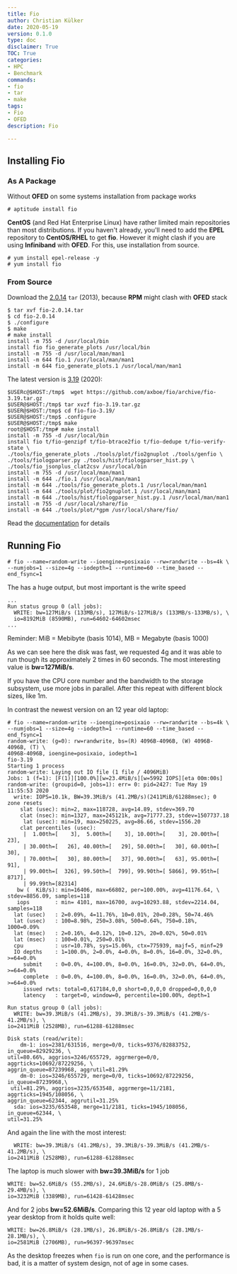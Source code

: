 ```yaml
---
title: Fio
author: Christian Külker
date: 2020-05-19
version: 0.1.0
type: doc
disclaimer: True
TOC: True
categories:
- HPC
- Benchmark
commands:
- fio
- tar
- make
tags:
- Fio
- OFED
description: Fio

---
```


## Installing Fio

### As A Package

Without **OFED** on some systems installation from package works

```shell
# aptitude install fio
```

**CentOS** (and Red Hat Enterprise Linux) have rather limited main repositories
than most distributions. If you haven't already, you'll need to add the
**EPEL** repository to **CentOS/RHEL** to get **fio**. However it might clash
if you are using **Infiniband** with **OFED**. For this, use installation from
source.

```shell
# yum install epel-release -y
# yum install fio
```

### From Source

Download the [2.0.14] `tar` (2013), because **RPM** might clash with **OFED**
stack

```shell
$ tar xvf fio-2.0.14.tar
$ cd fio-2.0.14
$ ./configure
$ make
# make install
install -m 755 -d /usr/local/bin
install fio fio_generate_plots /usr/local/bin
install -m 755 -d /usr/local/man/man1
install -m 644 fio.1 /usr/local/man/man1
install -m 644 fio_generate_plots.1 /usr/local/man/man1
```

The latest version is [3.19] (2020):

```shell
$USERc@$HOST:/tmp$  wget https://github.com/axboe/fio/archive/fio-3.19.tar.gz
$USER@$HOST:/tmp$ tar xvzf fio-3.19.tar.gz
$USER@$HOST:/tmp$ cd fio-fio-3.19/
$USER@$HOST:/tmp$ .configure
$USER@$HOST:/tmp$ make
root@$HOST:/tmp# make install
install -m 755 -d /usr/local/bin
install fio t/fio-genzipf t/fio-btrace2fio t/fio-dedupe t/fio-verify-state \
./tools/fio_generate_plots ./tools/plot/fio2gnuplot ./tools/genfio \
./tools/fiologparser.py ./tools/hist/fiologparser_hist.py \
./tools/fio_jsonplus_clat2csv /usr/local/bin
install -m 755 -d /usr/local/man/man1
install -m 644 ./fio.1 /usr/local/man/man1
install -m 644 ./tools/fio_generate_plots.1 /usr/local/man/man1
install -m 644 ./tools/plot/fio2gnuplot.1 /usr/local/man/man1
install -m 644 ./tools/hist/fiologparser_hist.py.1 /usr/local/man/man1
install -m 755 -d /usr/local/share/fio
install -m 644 ./tools/plot/*gpm /usr/local/share/fio/
```

Read the [documentation] for details

## Running Fio

```shell
# fio --name=random-write --ioengine=posixaio --rw=randwrite --bs=4k \
--numjobs=1 --size=4g --iodepth=1 --runtime=60 --time_based --end_fsync=1
```

The has a huge output, but most important is the write speed

```
...
Run status group 0 (all jobs):
  WRITE: bw=127MiB/s (133MB/s), 127MiB/s-127MiB/s (133MB/s-133MB/s), \
  io=8192MiB (8590MB), run=64602-64602msec
...
```

Reminder: MiB = Mebibyte (basis 1014), MB = Megabyte (basis 1000)

As we can see here the disk was fast, we requested 4g and it was able to run
though its approximately 2 times in 60 seconds. The most interesting value
is **bw=127MiB/s**.

If you have the CPU core number and the bandwidth to the storage subsystem, use
more jobs in parallel. After this repeat with different block sizes, like 1m.

In contrast the newest version on an 12 year old laptop:

```shell
# fio --name=random-write --ioengine=posixaio --rw=randwrite --bs=4k \
--numjobs=1 --size=4g --iodepth=1 --runtime=60 --time_based --end_fsync=1
random-write: (g=0): rw=randwrite, bs=(R) 4096B-4096B, (W) 4096B-4096B, (T) \
4096B-4096B, ioengine=posixaio, iodepth=1
fio-3.19
Starting 1 process
random-write: Laying out IO file (1 file / 4096MiB)
Jobs: 1 (f=1): [F(1)][100.0%][w=23.4MiB/s][w=5992 IOPS][eta 00m:00s]
random-write: (groupid=0, jobs=1): err= 0: pid=2427: Tue May 19 11:55:53 2020
  write: IOPS=10.1k, BW=39.3MiB/s (41.2MB/s)(2411MiB/61288msec); 0 zone resets
    slat (usec): min=2, max=118728, avg=14.89, stdev=369.70
    clat (nsec): min=1327, max=245121k, avg=71777.23, stdev=1507737.18
     lat (usec): min=19, max=250225, avg=86.66, stdev=1556.20
    clat percentiles (usec):
     |  1.00th=[    3],  5.00th=[    3], 10.00th=[    3], 20.00th=[   23],
     | 30.00th=[   26], 40.00th=[   29], 50.00th=[   30], 60.00th=[   30],
     | 70.00th=[   30], 80.00th=[   37], 90.00th=[   63], 95.00th=[   91],
     | 99.00th=[  326], 99.50th=[  799], 99.90th=[ 5866], 99.95th=[ 8717],
     | 99.99th=[82314]
   bw (  KiB/s): min=16406, max=66802, per=100.00%, avg=41176.64, \
stdev=8856.09, samples=118
   iops        : min= 4101, max=16700, avg=10293.88, stdev=2214.04, samples=118
  lat (usec)   : 2=0.09%, 4=11.76%, 10=0.01%, 20=0.28%, 50=74.46%
  lat (usec)   : 100=8.98%, 250=3.08%, 500=0.64%, 750=0.18%, 1000=0.09%
  lat (msec)   : 2=0.16%, 4=0.12%, 10=0.12%, 20=0.02%, 50=0.01%
  lat (msec)   : 100=0.01%, 250=0.01%
  cpu          : usr=10.78%, sys=15.06%, ctx=775939, majf=5, minf=29
  IO depths    : 1=100.0%, 2=0.0%, 4=0.0%, 8=0.0%, 16=0.0%, 32=0.0%, >=64=0.0%
     submit    : 0=0.0%, 4=100.0%, 8=0.0%, 16=0.0%, 32=0.0%, 64=0.0%, >=64=0.0%
     complete  : 0=0.0%, 4=100.0%, 8=0.0%, 16=0.0%, 32=0.0%, 64=0.0%, >=64=0.0%
     issued rwts: total=0,617184,0,0 short=0,0,0,0 dropped=0,0,0,0
     latency   : target=0, window=0, percentile=100.00%, depth=1

Run status group 0 (all jobs):
  WRITE: bw=39.3MiB/s (41.2MB/s), 39.3MiB/s-39.3MiB/s (41.2MB/s-41.2MB/s), \
io=2411MiB (2528MB), run=61288-61288msec

Disk stats (read/write):
    dm-1: ios=2381/631516, merge=0/0, ticks=9376/82883752, in_queue=82929236, \
util=80.66%, aggrios=3246/655729, aggrmerge=0/0, aggrticks=10692/87229256, \
aggrin_queue=87239968, aggrutil=81.29%
    dm-0: ios=3246/655729, merge=0/0, ticks=10692/87229256, in_queue=87239968,\
 util=81.29%, aggrios=3235/653548, aggrmerge=11/2181, aggrticks=1945/108056, \
aggrin_queue=62344, aggrutil=31.25%
  sda: ios=3235/653548, merge=11/2181, ticks=1945/108056, in_queue=62344, \
util=31.25%
```

And again the line with the most interest:

```
  WRITE: bw=39.3MiB/s (41.2MB/s), 39.3MiB/s-39.3MiB/s (41.2MB/s-41.2MB/s), \
io=2411MiB (2528MB), run=61288-61288msec
```

The laptop is much slower with **bw=39.3MiB/s** for 1 job

```
WRITE: bw=52.6MiB/s (55.2MB/s), 24.6MiB/s-28.0MiB/s (25.8MB/s-29.4MB/s), \
io=3232MiB (3389MB), run=61428-61428msec
```

And for 2 jobs **bw=52.6MiB/s**. Comparing this 12 year old laptop
with a 5 year desktop from it holds quite well:

```
WRITE: bw=26.8MiB/s (28.1MB/s), 26.8MiB/s-26.8MiB/s (28.1MB/s-28.1MB/s), \
io=2581MiB (2706MB), run=96397-96397msec
```

As the desktop freezes when `fio` is run on one core, and the performance is
bad, it is a matter of system design, not of age in some cases.

[documentation]: https://fio.readthedocs.io/en/latest/fio_doc.html
[git]: git://git.kernel.dk/fio.git
[2.0.14]: https://github.com/axboe/fio/archive/fio-2.0.14.tar.gz
[3.19]: https://github.com/axboe/fio/archive/fio-3.19.tar.gz
